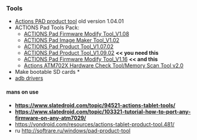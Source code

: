 ### Tools

* [Actions PAD product tool](https://github.com/ponyatov/ATM7029/releases/download/190806/Pad_Product_Tool_1.04_01.rar) old version 1.04.01
* ACTIONS Pad Tools Pack:
	* [ACTIONS Pad Firmware Modify Tool_V1.08](https://github.com/ponyatov/ATM7029/releases/download/190806/ACTIONS.Pad.Firmware.Modify.Tool_V1.08.rar)
	* [ACTIONS Pad Image Maker Tool_V1.02](https://github.com/ponyatov/ATM7029/releases/download/190806/ACTIONS.Pad.Image.Maker.Tool_V1.02.rar)
	* [ACTIONS Pad Product Tool_V1.07.02](https://github.com/ponyatov/ATM7029/releases/download/190806/ACTIONS.Pad.Product.Tool_V1.07.02.rar)
	* [ACTIONS Pad Product Tool_V1.09.02](https://github.com/ponyatov/ATM7029/releases/download/190806/ACTIONS.Pad.Product.Tool_V1.09.02.rar) **<< you need this**
	* [ACTIONS Pad Firmware Modify Tool_V1.16](https://github.com/ponyatov/ATM7029/releases/download/190806/ACTIONS.Pad.Firmware.Modify.Tool_V1.16.rar) **<< and this**
	* [Actions ATM702X Hardware Check Tool/Memory Scan Tool v2.0](https://github.com/ponyatov/ATM7029/releases/download/190806/ACTIONS.ATM702x_Memory_scan_tools_V2.0.rar)
* Make bootable SD cards
	* 
* [adb drivers](https://www.slatedroid.com/topic/70585-adb-drivers/)

#### mans on use

* **<https://www.slatedroid.com/topic/94521-actions-tablet-tools/>**
* **<https://www.slatedroid.com/topic/103321-tutorial-how-to-port-any-firmware-on-any-atm7029/>**
* <https://vondroid.com/resources/actions-tablet-product-tool.481/>
* ru <http://softrare.ru/windows/pad-product-tool>
